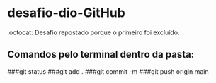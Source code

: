 # desafio-dio-GitHub
 :octocat: Desafio repostado porque o primeiro foi excluído. 
 
 ## Comandos pelo terminal dentro da pasta:
 ###git status
 ###git add .
 ###git commit -m <comentario>
 ###git push origin main
